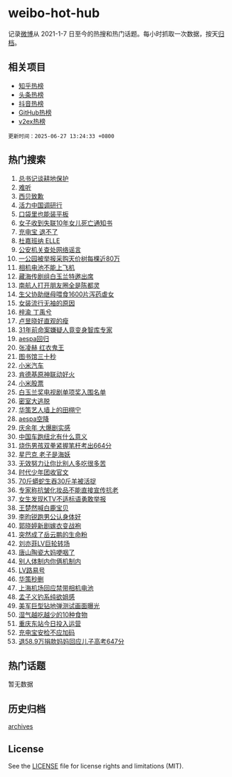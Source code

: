 # weibo-hot-hub

记录[微博](https://www.weibo.com)从 2021-1-7 日至今的热搜和热门话题。每小时抓取一次数据，按天[归档](archives)。

## 相关项目

- [知乎热榜](https://github.com/snaildev/zhihu-hot-hub)
- [头条热榜](https://github.com/snaildev/toutiao-hot-hub)
- [抖音热榜](https://github.com/snaildev/douyin-hot-hub)
- [GitHub热榜](https://github.com/snaildev/github-hot-hub)
- [v2ex热榜](https://github.com/snaildev/v2ex-hot-hub)


`更新时间：2025-06-27 13:24:33 +0800`

## 热门搜索

1. [总书记谈耕地保护](https://m.weibo.cn/search?containerid=100103type%3D1%26t%3D10%26q%3D%23%E6%80%BB%E4%B9%A6%E8%AE%B0%E8%B0%88%E8%80%95%E5%9C%B0%E4%BF%9D%E6%8A%A4%23&stream_entry_id=51&isnewpage=1&extparam=seat%3D1%26q%3D%2523%25E6%2580%25BB%25E4%25B9%25A6%25E8%25AE%25B0%25E8%25B0%2588%25E8%2580%2595%25E5%259C%25B0%25E4%25BF%259D%25E6%258A%25A4%2523%26filter_type%3Drealtimehot%26stream_entry_id%3D51%26c_type%3D51%26dgr%3D0%26pos%3D0%26cate%3D10103%26display_time%3D1751001872%26pre_seqid%3D175100187260901619609102)
1. [难听](https://m.weibo.cn/search?containerid=100103type%3D1%26t%3D10%26q%3D%E9%9A%BE%E5%90%AC&stream_entry_id=31&isnewpage=1&extparam=seat%3D1%26q%3D%25E9%259A%25BE%25E5%2590%25AC%26filter_type%3Drealtimehot%26c_type%3D31%26cate%3D5001%26flag%3D1%26realpos%3D1%26stream_entry_id%3D31%26lcate%3D5001%26pos%3D0%26band_rank%3D1%26dgr%3D0%26display_time%3D1751001872%26pre_seqid%3D175100187260901619609102)
1. [西贝致歉](https://m.weibo.cn/search?containerid=100103type%3D1%26t%3D10%26q%3D%23%E8%A5%BF%E8%B4%9D%E8%87%B4%E6%AD%89%23&stream_entry_id=31&isnewpage=1&extparam=seat%3D1%26q%3D%2523%25E8%25A5%25BF%25E8%25B4%259D%25E8%2587%25B4%25E6%25AD%2589%2523%26filter_type%3Drealtimehot%26c_type%3D31%26cate%3D5001%26flag%3D2%26realpos%3D2%26stream_entry_id%3D31%26lcate%3D5001%26pos%3D1%26band_rank%3D2%26dgr%3D0%26display_time%3D1751001872%26pre_seqid%3D175100187260901619609102)
1. [活力中国调研行](https://m.weibo.cn/search?containerid=100103type%3D1%26t%3D10%26q%3D%23%E6%B4%BB%E5%8A%9B%E4%B8%AD%E5%9B%BD%E8%B0%83%E7%A0%94%E8%A1%8C%23&stream_entry_id=31&isnewpage=1&extparam=seat%3D1%26q%3D%2523%25E6%25B4%25BB%25E5%258A%259B%25E4%25B8%25AD%25E5%259B%25BD%25E8%25B0%2583%25E7%25A0%2594%25E8%25A1%258C%2523%26filter_type%3Drealtimehot%26c_type%3D31%26cate%3D5001%26flag%3D0%26realpos%3D3%26stream_entry_id%3D31%26lcate%3D5001%26pos%3D2%26band_rank%3D3%26dgr%3D0%26display_time%3D1751001872%26pre_seqid%3D175100187260901619609102)
1. [口袋里也能装平板](https://m.weibo.cn/search?containerid=100103type%3D1%26t%3D10%26q%3D%23%E5%8F%A3%E8%A2%8B%E9%87%8C%E4%B9%9F%E8%83%BD%E8%A3%85%E5%B9%B3%E6%9D%BF%23&stream_entry_id=31&isnewpage=1&extparam=seat%3D1%26q%3D%2523%25E5%258F%25A3%25E8%25A2%258B%25E9%2587%258C%25E4%25B9%259F%25E8%2583%25BD%25E8%25A3%2585%25E5%25B9%25B3%25E6%259D%25BF%2523%26filter_type%3Drealtimehot%26c_type%3D31%26cate%3D5001%26is_ad_pos%3D1%26adid%3D292026%26pos%3D3%26stream_entry_id%3D31%26lcate%3D5001%26dgr%3D0%26band_rank%3D4%26topic_ad%3D1%26display_time%3D1751001872%26pre_seqid%3D175100187260901619609102)
1. [女子收到失联10年女儿死亡通知书](https://m.weibo.cn/search?containerid=100103type%3D1%26t%3D10%26q%3D%23%E5%A5%B3%E5%AD%90%E6%94%B6%E5%88%B0%E5%A4%B1%E8%81%9410%E5%B9%B4%E5%A5%B3%E5%84%BF%E6%AD%BB%E4%BA%A1%E9%80%9A%E7%9F%A5%E4%B9%A6%23&stream_entry_id=31&isnewpage=1&extparam=seat%3D1%26q%3D%2523%25E5%25A5%25B3%25E5%25AD%2590%25E6%2594%25B6%25E5%2588%25B0%25E5%25A4%25B1%25E8%2581%259410%25E5%25B9%25B4%25E5%25A5%25B3%25E5%2584%25BF%25E6%25AD%25BB%25E4%25BA%25A1%25E9%2580%259A%25E7%259F%25A5%25E4%25B9%25A6%2523%26filter_type%3Drealtimehot%26c_type%3D31%26cate%3D5001%26flag%3D1%26realpos%3D4%26stream_entry_id%3D31%26lcate%3D5001%26pos%3D4%26band_rank%3D4%26dgr%3D0%26display_time%3D1751001872%26pre_seqid%3D175100187260901619609102)
1. [充电宝 退不了](https://m.weibo.cn/search?containerid=100103type%3D1%26t%3D10%26q%3D%E5%85%85%E7%94%B5%E5%AE%9D+%E9%80%80%E4%B8%8D%E4%BA%86&stream_entry_id=31&isnewpage=1&extparam=seat%3D1%26q%3D%25E5%2585%2585%25E7%2594%25B5%25E5%25AE%259D%2520%25E9%2580%2580%25E4%25B8%258D%25E4%25BA%2586%26filter_type%3Drealtimehot%26c_type%3D31%26cate%3D5001%26flag%3D2%26realpos%3D5%26stream_entry_id%3D31%26lcate%3D5001%26pos%3D5%26band_rank%3D5%26dgr%3D0%26display_time%3D1751001872%26pre_seqid%3D175100187260901619609102)
1. [杜嘉班纳 ELLE](https://m.weibo.cn/search?containerid=100103type%3D1%26t%3D10%26q%3D%E6%9D%9C%E5%98%89%E7%8F%AD%E7%BA%B3+ELLE&stream_entry_id=31&isnewpage=1&extparam=seat%3D1%26q%3D%25E6%259D%259C%25E5%2598%2589%25E7%258F%25AD%25E7%25BA%25B3%2520ELLE%26filter_type%3Drealtimehot%26c_type%3D31%26cate%3D5001%26flag%3D2%26realpos%3D6%26stream_entry_id%3D31%26lcate%3D5001%26pos%3D6%26band_rank%3D6%26dgr%3D0%26display_time%3D1751001872%26pre_seqid%3D175100187260901619609102)
1. [公安机关查处网络谣言](https://m.weibo.cn/search?containerid=100103type%3D1%26t%3D10%26q%3D%23%E5%85%AC%E5%AE%89%E6%9C%BA%E5%85%B3%E6%9F%A5%E5%A4%84%E7%BD%91%E7%BB%9C%E8%B0%A3%E8%A8%80%23&stream_entry_id=31&isnewpage=1&extparam=seat%3D1%26q%3D%2523%25E5%2585%25AC%25E5%25AE%2589%25E6%259C%25BA%25E5%2585%25B3%25E6%259F%25A5%25E5%25A4%2584%25E7%25BD%2591%25E7%25BB%259C%25E8%25B0%25A3%25E8%25A8%2580%2523%26filter_type%3Drealtimehot%26c_type%3D31%26cate%3D5001%26is_ad_pos%3D1%26dgr%3D0%26stream_entry_id%3D31%26lcate%3D5001%26pos%3D7%26band_rank%3D7%26adid%3D292085%26display_time%3D1751001872%26pre_seqid%3D175100187260901619609102)
1. [一公园被举报采购天价树每棵近80万](https://m.weibo.cn/search?containerid=100103type%3D1%26t%3D10%26q%3D%23%E4%B8%80%E5%85%AC%E5%9B%AD%E8%A2%AB%E4%B8%BE%E6%8A%A5%E9%87%87%E8%B4%AD%E5%A4%A9%E4%BB%B7%E6%A0%91%E6%AF%8F%E6%A3%B5%E8%BF%9180%E4%B8%87%23&stream_entry_id=31&isnewpage=1&extparam=seat%3D1%26q%3D%2523%25E4%25B8%2580%25E5%2585%25AC%25E5%259B%25AD%25E8%25A2%25AB%25E4%25B8%25BE%25E6%258A%25A5%25E9%2587%2587%25E8%25B4%25AD%25E5%25A4%25A9%25E4%25BB%25B7%25E6%25A0%2591%25E6%25AF%258F%25E6%25A3%25B5%25E8%25BF%259180%25E4%25B8%2587%2523%26filter_type%3Drealtimehot%26c_type%3D31%26cate%3D5001%26flag%3D1%26realpos%3D7%26stream_entry_id%3D31%26lcate%3D5001%26pos%3D8%26band_rank%3D7%26dgr%3D0%26display_time%3D1751001872%26pre_seqid%3D175100187260901619609102)
1. [相机电池不能上飞机](https://m.weibo.cn/search?containerid=100103type%3D1%26t%3D10%26q%3D%E7%9B%B8%E6%9C%BA%E7%94%B5%E6%B1%A0%E4%B8%8D%E8%83%BD%E4%B8%8A%E9%A3%9E%E6%9C%BA&stream_entry_id=31&isnewpage=1&extparam=seat%3D1%26q%3D%25E7%259B%25B8%25E6%259C%25BA%25E7%2594%25B5%25E6%25B1%25A0%25E4%25B8%258D%25E8%2583%25BD%25E4%25B8%258A%25E9%25A3%259E%25E6%259C%25BA%26filter_type%3Drealtimehot%26c_type%3D31%26cate%3D5001%26flag%3D0%26realpos%3D8%26stream_entry_id%3D31%26lcate%3D5001%26pos%3D9%26band_rank%3D8%26dgr%3D0%26display_time%3D1751001872%26pre_seqid%3D175100187260901619609102)
1. [藏海传剧组白玉兰特邀出席](https://m.weibo.cn/search?containerid=100103type%3D1%26t%3D10%26q%3D%23%E8%97%8F%E6%B5%B7%E4%BC%A0%E5%89%A7%E7%BB%84%E7%99%BD%E7%8E%89%E5%85%B0%E7%89%B9%E9%82%80%E5%87%BA%E5%B8%AD%23&stream_entry_id=31&isnewpage=1&extparam=seat%3D1%26q%3D%2523%25E8%2597%258F%25E6%25B5%25B7%25E4%25BC%25A0%25E5%2589%25A7%25E7%25BB%2584%25E7%2599%25BD%25E7%258E%2589%25E5%2585%25B0%25E7%2589%25B9%25E9%2582%2580%25E5%2587%25BA%25E5%25B8%25AD%2523%26filter_type%3Drealtimehot%26c_type%3D31%26cate%3D5001%26flag%3D1%26realpos%3D9%26stream_entry_id%3D31%26lcate%3D5001%26pos%3D10%26band_rank%3D9%26dgr%3D0%26display_time%3D1751001872%26pre_seqid%3D175100187260901619609102)
1. [南航人打开朋友圈全是陈都灵](https://m.weibo.cn/search?containerid=100103type%3D1%26t%3D10%26q%3D%E5%8D%97%E8%88%AA%E4%BA%BA%E6%89%93%E5%BC%80%E6%9C%8B%E5%8F%8B%E5%9C%88%E5%85%A8%E6%98%AF%E9%99%88%E9%83%BD%E7%81%B5&stream_entry_id=31&isnewpage=1&extparam=seat%3D1%26q%3D%25E5%258D%2597%25E8%2588%25AA%25E4%25BA%25BA%25E6%2589%2593%25E5%25BC%2580%25E6%259C%258B%25E5%258F%258B%25E5%259C%2588%25E5%2585%25A8%25E6%2598%25AF%25E9%2599%2588%25E9%2583%25BD%25E7%2581%25B5%26filter_type%3Drealtimehot%26c_type%3D31%26cate%3D5001%26flag%3D0%26realpos%3D10%26stream_entry_id%3D31%26lcate%3D5001%26pos%3D11%26band_rank%3D10%26dgr%3D0%26display_time%3D1751001872%26pre_seqid%3D175100187260901619609102)
1. [生父协助继母喂食1600片泻药虐女](https://m.weibo.cn/search?containerid=100103type%3D1%26t%3D10%26q%3D%23%E7%94%9F%E7%88%B6%E5%8D%8F%E5%8A%A9%E7%BB%A7%E6%AF%8D%E5%96%82%E9%A3%9F1600%E7%89%87%E6%B3%BB%E8%8D%AF%E8%99%90%E5%A5%B3%23&stream_entry_id=31&isnewpage=1&extparam=seat%3D1%26q%3D%2523%25E7%2594%259F%25E7%2588%25B6%25E5%258D%258F%25E5%258A%25A9%25E7%25BB%25A7%25E6%25AF%258D%25E5%2596%2582%25E9%25A3%259F1600%25E7%2589%2587%25E6%25B3%25BB%25E8%258D%25AF%25E8%2599%2590%25E5%25A5%25B3%2523%26filter_type%3Drealtimehot%26c_type%3D31%26cate%3D5001%26flag%3D2%26realpos%3D11%26stream_entry_id%3D31%26lcate%3D5001%26pos%3D12%26band_rank%3D11%26dgr%3D0%26display_time%3D1751001872%26pre_seqid%3D175100187260901619609102)
1. [女装流行无袖的原因](https://m.weibo.cn/search?containerid=100103type%3D1%26t%3D10%26q%3D%E5%A5%B3%E8%A3%85%E6%B5%81%E8%A1%8C%E6%97%A0%E8%A2%96%E7%9A%84%E5%8E%9F%E5%9B%A0&stream_entry_id=31&isnewpage=1&extparam=seat%3D1%26q%3D%25E5%25A5%25B3%25E8%25A3%2585%25E6%25B5%2581%25E8%25A1%258C%25E6%2597%25A0%25E8%25A2%2596%25E7%259A%2584%25E5%258E%259F%25E5%259B%25A0%26filter_type%3Drealtimehot%26c_type%3D31%26cate%3D5001%26flag%3D2%26realpos%3D12%26stream_entry_id%3D31%26lcate%3D5001%26pos%3D13%26band_rank%3D12%26dgr%3D0%26display_time%3D1751001872%26pre_seqid%3D175100187260901619609102)
1. [梓渝 丁禹兮](https://m.weibo.cn/search?containerid=100103type%3D1%26t%3D10%26q%3D%E6%A2%93%E6%B8%9D+%E4%B8%81%E7%A6%B9%E5%85%AE&stream_entry_id=31&isnewpage=1&extparam=seat%3D1%26q%3D%25E6%25A2%2593%25E6%25B8%259D%2520%25E4%25B8%2581%25E7%25A6%25B9%25E5%2585%25AE%26filter_type%3Drealtimehot%26c_type%3D31%26cate%3D5001%26flag%3D2%26realpos%3D13%26stream_entry_id%3D31%26lcate%3D5001%26pos%3D14%26band_rank%3D13%26dgr%3D0%26display_time%3D1751001872%26pre_seqid%3D175100187260901619609102)
1. [卢昱晓好直观的瘦](https://m.weibo.cn/search?containerid=100103type%3D1%26t%3D10%26q%3D%E5%8D%A2%E6%98%B1%E6%99%93%E5%A5%BD%E7%9B%B4%E8%A7%82%E7%9A%84%E7%98%A6&stream_entry_id=31&isnewpage=1&extparam=seat%3D1%26q%3D%25E5%258D%25A2%25E6%2598%25B1%25E6%2599%2593%25E5%25A5%25BD%25E7%259B%25B4%25E8%25A7%2582%25E7%259A%2584%25E7%2598%25A6%26filter_type%3Drealtimehot%26c_type%3D31%26cate%3D5001%26flag%3D2%26realpos%3D14%26stream_entry_id%3D31%26lcate%3D5001%26pos%3D15%26band_rank%3D14%26dgr%3D0%26display_time%3D1751001872%26pre_seqid%3D175100187260901619609102)
1. [31年前命案嫌疑人竟变身智库专家](https://m.weibo.cn/search?containerid=100103type%3D1%26t%3D10%26q%3D%2331%E5%B9%B4%E5%89%8D%E5%91%BD%E6%A1%88%E5%AB%8C%E7%96%91%E4%BA%BA%E7%AB%9F%E5%8F%98%E8%BA%AB%E6%99%BA%E5%BA%93%E4%B8%93%E5%AE%B6%23&stream_entry_id=31&isnewpage=1&extparam=seat%3D1%26q%3D%252331%25E5%25B9%25B4%25E5%2589%258D%25E5%2591%25BD%25E6%25A1%2588%25E5%25AB%258C%25E7%2596%2591%25E4%25BA%25BA%25E7%25AB%259F%25E5%258F%2598%25E8%25BA%25AB%25E6%2599%25BA%25E5%25BA%2593%25E4%25B8%2593%25E5%25AE%25B6%2523%26filter_type%3Drealtimehot%26c_type%3D31%26cate%3D5001%26flag%3D1%26realpos%3D15%26stream_entry_id%3D31%26lcate%3D5001%26pos%3D16%26band_rank%3D15%26dgr%3D0%26display_time%3D1751001872%26pre_seqid%3D175100187260901619609102)
1. [aespa回归](https://m.weibo.cn/search?containerid=100103type%3D1%26t%3D10%26q%3Daespa%E5%9B%9E%E5%BD%92&stream_entry_id=31&isnewpage=1&extparam=seat%3D1%26q%3Daespa%25E5%259B%259E%25E5%25BD%2592%26filter_type%3Drealtimehot%26c_type%3D31%26cate%3D5001%26flag%3D1%26realpos%3D16%26stream_entry_id%3D31%26lcate%3D5001%26pos%3D17%26band_rank%3D16%26dgr%3D0%26display_time%3D1751001872%26pre_seqid%3D175100187260901619609102)
1. [张凌赫 红衣鬼王](https://m.weibo.cn/search?containerid=100103type%3D1%26t%3D10%26q%3D%E5%BC%A0%E5%87%8C%E8%B5%AB+%E7%BA%A2%E8%A1%A3%E9%AC%BC%E7%8E%8B&stream_entry_id=31&isnewpage=1&extparam=seat%3D1%26q%3D%25E5%25BC%25A0%25E5%2587%258C%25E8%25B5%25AB%2520%25E7%25BA%25A2%25E8%25A1%25A3%25E9%25AC%25BC%25E7%258E%258B%26filter_type%3Drealtimehot%26c_type%3D31%26cate%3D5001%26flag%3D1%26realpos%3D17%26stream_entry_id%3D31%26lcate%3D5001%26pos%3D18%26band_rank%3D17%26dgr%3D0%26display_time%3D1751001872%26pre_seqid%3D175100187260901619609102)
1. [图书馆三十秒](https://m.weibo.cn/search?containerid=100103type%3D1%26t%3D10%26q%3D%E5%9B%BE%E4%B9%A6%E9%A6%86%E4%B8%89%E5%8D%81%E7%A7%92&stream_entry_id=31&isnewpage=1&extparam=seat%3D1%26q%3D%25E5%259B%25BE%25E4%25B9%25A6%25E9%25A6%2586%25E4%25B8%2589%25E5%258D%2581%25E7%25A7%2592%26filter_type%3Drealtimehot%26c_type%3D31%26cate%3D5001%26flag%3D2%26realpos%3D18%26stream_entry_id%3D31%26lcate%3D5001%26pos%3D19%26band_rank%3D18%26dgr%3D0%26display_time%3D1751001872%26pre_seqid%3D175100187260901619609102)
1. [小米汽车](https://m.weibo.cn/search?containerid=100103type%3D1%26t%3D10%26q%3D%E5%B0%8F%E7%B1%B3%E6%B1%BD%E8%BD%A6&stream_entry_id=31&isnewpage=1&extparam=seat%3D1%26q%3D%25E5%25B0%258F%25E7%25B1%25B3%25E6%25B1%25BD%25E8%25BD%25A6%26filter_type%3Drealtimehot%26c_type%3D31%26cate%3D5001%26flag%3D0%26realpos%3D19%26stream_entry_id%3D31%26lcate%3D5001%26pos%3D20%26band_rank%3D19%26dgr%3D0%26display_time%3D1751001872%26pre_seqid%3D175100187260901619609102)
1. [肯德基原神联动好火](https://m.weibo.cn/search?containerid=100103type%3D1%26t%3D10%26q%3D%23%E8%82%AF%E5%BE%B7%E5%9F%BA%E5%8E%9F%E7%A5%9E%E8%81%94%E5%8A%A8%E5%A5%BD%E7%81%AB%23&stream_entry_id=31&isnewpage=1&extparam=seat%3D1%26q%3D%2523%25E8%2582%25AF%25E5%25BE%25B7%25E5%259F%25BA%25E5%258E%259F%25E7%25A5%259E%25E8%2581%2594%25E5%258A%25A8%25E5%25A5%25BD%25E7%2581%25AB%2523%26filter_type%3Drealtimehot%26c_type%3D31%26cate%3D5001%26flag%3D1%26realpos%3D20%26stream_entry_id%3D31%26lcate%3D5001%26pos%3D21%26band_rank%3D20%26dgr%3D0%26display_time%3D1751001872%26pre_seqid%3D175100187260901619609102)
1. [小米股票](https://m.weibo.cn/search?containerid=100103type%3D1%26t%3D10%26q%3D%E5%B0%8F%E7%B1%B3%E8%82%A1%E7%A5%A8&stream_entry_id=31&isnewpage=1&extparam=seat%3D1%26q%3D%25E5%25B0%258F%25E7%25B1%25B3%25E8%2582%25A1%25E7%25A5%25A8%26filter_type%3Drealtimehot%26c_type%3D31%26cate%3D5001%26flag%3D0%26realpos%3D21%26stream_entry_id%3D31%26lcate%3D5001%26pos%3D22%26band_rank%3D21%26dgr%3D0%26display_time%3D1751001872%26pre_seqid%3D175100187260901619609102)
1. [白玉兰奖电视剧单项奖入围名单](https://m.weibo.cn/search?containerid=100103type%3D1%26t%3D10%26q%3D%23%E7%99%BD%E7%8E%89%E5%85%B0%E5%A5%96%E7%94%B5%E8%A7%86%E5%89%A7%E5%8D%95%E9%A1%B9%E5%A5%96%E5%85%A5%E5%9B%B4%E5%90%8D%E5%8D%95%23&stream_entry_id=31&isnewpage=1&extparam=seat%3D1%26q%3D%2523%25E7%2599%25BD%25E7%258E%2589%25E5%2585%25B0%25E5%25A5%2596%25E7%2594%25B5%25E8%25A7%2586%25E5%2589%25A7%25E5%258D%2595%25E9%25A1%25B9%25E5%25A5%2596%25E5%2585%25A5%25E5%259B%25B4%25E5%2590%258D%25E5%258D%2595%2523%26filter_type%3Drealtimehot%26c_type%3D31%26cate%3D5001%26flag%3D0%26realpos%3D22%26stream_entry_id%3D31%26lcate%3D5001%26pos%3D23%26band_rank%3D22%26dgr%3D0%26display_time%3D1751001872%26pre_seqid%3D175100187260901619609102)
1. [密室大逃脱](https://m.weibo.cn/search?containerid=100103type%3D1%26t%3D10%26q%3D%E5%AF%86%E5%AE%A4%E5%A4%A7%E9%80%83%E8%84%B1&stream_entry_id=31&isnewpage=1&extparam=seat%3D1%26q%3D%25E5%25AF%2586%25E5%25AE%25A4%25E5%25A4%25A7%25E9%2580%2583%25E8%2584%25B1%26filter_type%3Drealtimehot%26c_type%3D31%26cate%3D5001%26flag%3D0%26realpos%3D23%26stream_entry_id%3D31%26lcate%3D5001%26pos%3D24%26band_rank%3D23%26dgr%3D0%26display_time%3D1751001872%26pre_seqid%3D175100187260901619609102)
1. [华策艺人墙上的田栩宁](https://m.weibo.cn/search?containerid=100103type%3D1%26t%3D10%26q%3D%23%E5%8D%8E%E7%AD%96%E8%89%BA%E4%BA%BA%E5%A2%99%E4%B8%8A%E7%9A%84%E7%94%B0%E6%A0%A9%E5%AE%81%23&stream_entry_id=31&isnewpage=1&extparam=seat%3D1%26q%3D%2523%25E5%258D%258E%25E7%25AD%2596%25E8%2589%25BA%25E4%25BA%25BA%25E5%25A2%2599%25E4%25B8%258A%25E7%259A%2584%25E7%2594%25B0%25E6%25A0%25A9%25E5%25AE%2581%2523%26filter_type%3Drealtimehot%26c_type%3D31%26cate%3D5001%26flag%3D1%26realpos%3D24%26stream_entry_id%3D31%26lcate%3D5001%26pos%3D25%26band_rank%3D24%26dgr%3D0%26display_time%3D1751001872%26pre_seqid%3D175100187260901619609102)
1. [aespa空降](https://m.weibo.cn/search?containerid=100103type%3D1%26t%3D10%26q%3Daespa%E7%A9%BA%E9%99%8D&stream_entry_id=31&isnewpage=1&extparam=seat%3D1%26q%3Daespa%25E7%25A9%25BA%25E9%2599%258D%26filter_type%3Drealtimehot%26c_type%3D31%26cate%3D5001%26flag%3D1%26realpos%3D25%26stream_entry_id%3D31%26lcate%3D5001%26pos%3D26%26band_rank%3D25%26dgr%3D0%26display_time%3D1751001872%26pre_seqid%3D175100187260901619609102)
1. [庆余年 大爆剧实感](https://m.weibo.cn/search?containerid=100103type%3D1%26t%3D10%26q%3D%E5%BA%86%E4%BD%99%E5%B9%B4+%E5%A4%A7%E7%88%86%E5%89%A7%E5%AE%9E%E6%84%9F&stream_entry_id=31&isnewpage=1&extparam=seat%3D1%26q%3D%25E5%25BA%2586%25E4%25BD%2599%25E5%25B9%25B4%2520%25E5%25A4%25A7%25E7%2588%2586%25E5%2589%25A7%25E5%25AE%259E%25E6%2584%259F%26filter_type%3Drealtimehot%26c_type%3D31%26cate%3D5001%26flag%3D1%26realpos%3D26%26stream_entry_id%3D31%26lcate%3D5001%26pos%3D27%26band_rank%3D26%26dgr%3D0%26display_time%3D1751001872%26pre_seqid%3D175100187260901619609102)
1. [中国车跑纽北有什么意义](https://m.weibo.cn/search?containerid=100103type%3D1%26t%3D10%26q%3D%23%E4%B8%AD%E5%9B%BD%E8%BD%A6%E8%B7%91%E7%BA%BD%E5%8C%97%E6%9C%89%E4%BB%80%E4%B9%88%E6%84%8F%E4%B9%89%23&stream_entry_id=31&isnewpage=1&extparam=seat%3D1%26q%3D%2523%25E4%25B8%25AD%25E5%259B%25BD%25E8%25BD%25A6%25E8%25B7%2591%25E7%25BA%25BD%25E5%258C%2597%25E6%259C%2589%25E4%25BB%2580%25E4%25B9%2588%25E6%2584%258F%25E4%25B9%2589%2523%26filter_type%3Drealtimehot%26c_type%3D31%26cate%3D5001%26flag%3D1%26realpos%3D27%26stream_entry_id%3D31%26lcate%3D5001%26pos%3D28%26band_rank%3D27%26dgr%3D0%26display_time%3D1751001872%26pre_seqid%3D175100187260901619609102)
1. [烧伤男孩双拳紧握笔杆考出664分](https://m.weibo.cn/search?containerid=100103type%3D1%26t%3D10%26q%3D%23%E7%83%A7%E4%BC%A4%E7%94%B7%E5%AD%A9%E5%8F%8C%E6%8B%B3%E7%B4%A7%E6%8F%A1%E7%AC%94%E6%9D%86%E8%80%83%E5%87%BA664%E5%88%86%23&stream_entry_id=31&isnewpage=1&extparam=seat%3D1%26q%3D%2523%25E7%2583%25A7%25E4%25BC%25A4%25E7%2594%25B7%25E5%25AD%25A9%25E5%258F%258C%25E6%258B%25B3%25E7%25B4%25A7%25E6%258F%25A1%25E7%25AC%2594%25E6%259D%2586%25E8%2580%2583%25E5%2587%25BA664%25E5%2588%2586%2523%26filter_type%3Drealtimehot%26c_type%3D31%26cate%3D5001%26flag%3D1%26realpos%3D28%26stream_entry_id%3D31%26lcate%3D5001%26pos%3D29%26band_rank%3D28%26dgr%3D0%26display_time%3D1751001872%26pre_seqid%3D175100187260901619609102)
1. [星巴克 老子是海妖](https://m.weibo.cn/search?containerid=100103type%3D1%26t%3D10%26q%3D%E6%98%9F%E5%B7%B4%E5%85%8B+%E8%80%81%E5%AD%90%E6%98%AF%E6%B5%B7%E5%A6%96&stream_entry_id=31&isnewpage=1&extparam=seat%3D1%26q%3D%25E6%2598%259F%25E5%25B7%25B4%25E5%2585%258B%2520%25E8%2580%2581%25E5%25AD%2590%25E6%2598%25AF%25E6%25B5%25B7%25E5%25A6%2596%26filter_type%3Drealtimehot%26c_type%3D31%26cate%3D5001%26flag%3D1%26realpos%3D29%26stream_entry_id%3D31%26lcate%3D5001%26pos%3D30%26band_rank%3D29%26dgr%3D0%26display_time%3D1751001872%26pre_seqid%3D175100187260901619609102)
1. [无效努力让你比别人多吃很多苦](https://m.weibo.cn/search?containerid=100103type%3D1%26t%3D10%26q%3D%23%E6%97%A0%E6%95%88%E5%8A%AA%E5%8A%9B%E8%AE%A9%E4%BD%A0%E6%AF%94%E5%88%AB%E4%BA%BA%E5%A4%9A%E5%90%83%E5%BE%88%E5%A4%9A%E8%8B%A6%23&stream_entry_id=31&isnewpage=1&extparam=seat%3D1%26q%3D%2523%25E6%2597%25A0%25E6%2595%2588%25E5%258A%25AA%25E5%258A%259B%25E8%25AE%25A9%25E4%25BD%25A0%25E6%25AF%2594%25E5%2588%25AB%25E4%25BA%25BA%25E5%25A4%259A%25E5%2590%2583%25E5%25BE%2588%25E5%25A4%259A%25E8%258B%25A6%2523%26filter_type%3Drealtimehot%26c_type%3D31%26cate%3D5001%26flag%3D1%26realpos%3D30%26stream_entry_id%3D31%26lcate%3D5001%26pos%3D31%26band_rank%3D30%26dgr%3D0%26display_time%3D1751001872%26pre_seqid%3D175100187260901619609102)
1. [时代少年团收官文](https://m.weibo.cn/search?containerid=100103type%3D1%26t%3D10%26q%3D%23%E6%97%B6%E4%BB%A3%E5%B0%91%E5%B9%B4%E5%9B%A2%E6%94%B6%E5%AE%98%E6%96%87%23&stream_entry_id=31&isnewpage=1&extparam=seat%3D1%26q%3D%2523%25E6%2597%25B6%25E4%25BB%25A3%25E5%25B0%2591%25E5%25B9%25B4%25E5%259B%25A2%25E6%2594%25B6%25E5%25AE%2598%25E6%2596%2587%2523%26filter_type%3Drealtimehot%26c_type%3D31%26cate%3D5001%26flag%3D1%26realpos%3D31%26stream_entry_id%3D31%26lcate%3D5001%26pos%3D32%26band_rank%3D31%26dgr%3D0%26display_time%3D1751001872%26pre_seqid%3D175100187260901619609102)
1. [70斤蟒蛇生吞30斤羊被活捉](https://m.weibo.cn/search?containerid=100103type%3D1%26t%3D10%26q%3D%2370%E6%96%A4%E8%9F%92%E8%9B%87%E7%94%9F%E5%90%9E30%E6%96%A4%E7%BE%8A%E8%A2%AB%E6%B4%BB%E6%8D%89%23&stream_entry_id=31&isnewpage=1&extparam=seat%3D1%26q%3D%252370%25E6%2596%25A4%25E8%259F%2592%25E8%259B%2587%25E7%2594%259F%25E5%2590%259E30%25E6%2596%25A4%25E7%25BE%258A%25E8%25A2%25AB%25E6%25B4%25BB%25E6%258D%2589%2523%26filter_type%3Drealtimehot%26c_type%3D31%26cate%3D5001%26flag%3D1%26realpos%3D32%26stream_entry_id%3D31%26lcate%3D5001%26pos%3D33%26band_rank%3D32%26dgr%3D0%26display_time%3D1751001872%26pre_seqid%3D175100187260901619609102)
1. [专家称抗皱化妆品不能直接宣传抗老](https://m.weibo.cn/search?containerid=100103type%3D1%26t%3D10%26q%3D%23%E4%B8%93%E5%AE%B6%E7%A7%B0%E6%8A%97%E7%9A%B1%E5%8C%96%E5%A6%86%E5%93%81%E4%B8%8D%E8%83%BD%E7%9B%B4%E6%8E%A5%E5%AE%A3%E4%BC%A0%E6%8A%97%E8%80%81%23&stream_entry_id=31&isnewpage=1&extparam=seat%3D1%26q%3D%2523%25E4%25B8%2593%25E5%25AE%25B6%25E7%25A7%25B0%25E6%258A%2597%25E7%259A%25B1%25E5%258C%2596%25E5%25A6%2586%25E5%2593%2581%25E4%25B8%258D%25E8%2583%25BD%25E7%259B%25B4%25E6%258E%25A5%25E5%25AE%25A3%25E4%25BC%25A0%25E6%258A%2597%25E8%2580%2581%2523%26filter_type%3Drealtimehot%26c_type%3D31%26cate%3D5001%26flag%3D1%26realpos%3D33%26stream_entry_id%3D31%26lcate%3D5001%26pos%3D34%26band_rank%3D33%26dgr%3D0%26display_time%3D1751001872%26pre_seqid%3D175100187260901619609102)
1. [女生发现KTV不适标语勇敢举报](https://m.weibo.cn/search?containerid=100103type%3D1%26t%3D10%26q%3D%23%E5%A5%B3%E7%94%9F%E5%8F%91%E7%8E%B0KTV%E4%B8%8D%E9%80%82%E6%A0%87%E8%AF%AD%E5%8B%87%E6%95%A2%E4%B8%BE%E6%8A%A5%23&stream_entry_id=31&isnewpage=1&extparam=seat%3D1%26q%3D%2523%25E5%25A5%25B3%25E7%2594%259F%25E5%258F%2591%25E7%258E%25B0KTV%25E4%25B8%258D%25E9%2580%2582%25E6%25A0%2587%25E8%25AF%25AD%25E5%258B%2587%25E6%2595%25A2%25E4%25B8%25BE%25E6%258A%25A5%2523%26filter_type%3Drealtimehot%26c_type%3D31%26cate%3D5001%26flag%3D0%26realpos%3D34%26stream_entry_id%3D31%26lcate%3D5001%26pos%3D35%26band_rank%3D34%26dgr%3D0%26display_time%3D1751001872%26pre_seqid%3D175100187260901619609102)
1. [王楚然喊白鹿宝贝](https://m.weibo.cn/search?containerid=100103type%3D1%26t%3D10%26q%3D%E7%8E%8B%E6%A5%9A%E7%84%B6%E5%96%8A%E7%99%BD%E9%B9%BF%E5%AE%9D%E8%B4%9D&stream_entry_id=31&isnewpage=1&extparam=seat%3D1%26q%3D%25E7%258E%258B%25E6%25A5%259A%25E7%2584%25B6%25E5%2596%258A%25E7%2599%25BD%25E9%25B9%25BF%25E5%25AE%259D%25E8%25B4%259D%26filter_type%3Drealtimehot%26c_type%3D31%26cate%3D5001%26flag%3D1%26realpos%3D35%26stream_entry_id%3D31%26lcate%3D5001%26pos%3D36%26band_rank%3D35%26dgr%3D0%26display_time%3D1751001872%26pre_seqid%3D175100187260901619609102)
1. [李昀锐跑男公认身体好](https://m.weibo.cn/search?containerid=100103type%3D1%26t%3D10%26q%3D%E6%9D%8E%E6%98%80%E9%94%90%E8%B7%91%E7%94%B7%E5%85%AC%E8%AE%A4%E8%BA%AB%E4%BD%93%E5%A5%BD&stream_entry_id=31&isnewpage=1&extparam=seat%3D1%26q%3D%25E6%259D%258E%25E6%2598%2580%25E9%2594%2590%25E8%25B7%2591%25E7%2594%25B7%25E5%2585%25AC%25E8%25AE%25A4%25E8%25BA%25AB%25E4%25BD%2593%25E5%25A5%25BD%26filter_type%3Drealtimehot%26c_type%3D31%26cate%3D5001%26flag%3D1%26realpos%3D36%26stream_entry_id%3D31%26lcate%3D5001%26pos%3D37%26band_rank%3D36%26dgr%3D0%26display_time%3D1751001872%26pre_seqid%3D175100187260901619609102)
1. [郭晓婷新剧嫁衣变战袍](https://m.weibo.cn/search?containerid=100103type%3D1%26t%3D10%26q%3D%E9%83%AD%E6%99%93%E5%A9%B7%E6%96%B0%E5%89%A7%E5%AB%81%E8%A1%A3%E5%8F%98%E6%88%98%E8%A2%8D&stream_entry_id=31&isnewpage=1&extparam=seat%3D1%26q%3D%25E9%2583%25AD%25E6%2599%2593%25E5%25A9%25B7%25E6%2596%25B0%25E5%2589%25A7%25E5%25AB%2581%25E8%25A1%25A3%25E5%258F%2598%25E6%2588%2598%25E8%25A2%258D%26filter_type%3Drealtimehot%26c_type%3D31%26cate%3D5001%26flag%3D1%26realpos%3D37%26stream_entry_id%3D31%26lcate%3D5001%26pos%3D38%26band_rank%3D37%26dgr%3D0%26display_time%3D1751001872%26pre_seqid%3D175100187260901619609102)
1. [突然成了岳云鹏的生命粉](https://m.weibo.cn/search?containerid=100103type%3D1%26t%3D10%26q%3D%23%E7%AA%81%E7%84%B6%E6%88%90%E4%BA%86%E5%B2%B3%E4%BA%91%E9%B9%8F%E7%9A%84%E7%94%9F%E5%91%BD%E7%B2%89%23&stream_entry_id=31&isnewpage=1&extparam=seat%3D1%26q%3D%2523%25E7%25AA%2581%25E7%2584%25B6%25E6%2588%2590%25E4%25BA%2586%25E5%25B2%25B3%25E4%25BA%2591%25E9%25B9%258F%25E7%259A%2584%25E7%2594%259F%25E5%2591%25BD%25E7%25B2%2589%2523%26filter_type%3Drealtimehot%26c_type%3D31%26cate%3D5001%26flag%3D1%26realpos%3D38%26stream_entry_id%3D31%26lcate%3D5001%26pos%3D39%26band_rank%3D38%26dgr%3D0%26display_time%3D1751001872%26pre_seqid%3D175100187260901619609102)
1. [刘亦菲LV巨轮转场](https://m.weibo.cn/search?containerid=100103type%3D1%26t%3D10%26q%3D%E5%88%98%E4%BA%A6%E8%8F%B2LV%E5%B7%A8%E8%BD%AE%E8%BD%AC%E5%9C%BA&stream_entry_id=31&isnewpage=1&extparam=seat%3D1%26q%3D%25E5%2588%2598%25E4%25BA%25A6%25E8%258F%25B2LV%25E5%25B7%25A8%25E8%25BD%25AE%25E8%25BD%25AC%25E5%259C%25BA%26filter_type%3Drealtimehot%26c_type%3D31%26cate%3D5001%26flag%3D1%26realpos%3D39%26stream_entry_id%3D31%26lcate%3D5001%26pos%3D40%26band_rank%3D39%26dgr%3D0%26display_time%3D1751001872%26pre_seqid%3D175100187260901619609102)
1. [唐山陶瓷大妈哽咽了](https://m.weibo.cn/search?containerid=100103type%3D1%26t%3D10%26q%3D%23%E5%94%90%E5%B1%B1%E9%99%B6%E7%93%B7%E5%A4%A7%E5%A6%88%E5%93%BD%E5%92%BD%E4%BA%86%23&stream_entry_id=31&isnewpage=1&extparam=seat%3D1%26q%3D%2523%25E5%2594%2590%25E5%25B1%25B1%25E9%2599%25B6%25E7%2593%25B7%25E5%25A4%25A7%25E5%25A6%2588%25E5%2593%25BD%25E5%2592%25BD%25E4%25BA%2586%2523%26filter_type%3Drealtimehot%26adid%3D292121%26cate%3D5001%26realpos%3D40%26flag%3D1%26dgr%3D0%26stream_entry_id%3D31%26lcate%3D5001%26pos%3D41%26band_rank%3D40%26c_type%3D31%26display_time%3D1751001872%26pre_seqid%3D175100187260901619609102)
1. [别人体制内你俩机制内](https://m.weibo.cn/search?containerid=100103type%3D1%26t%3D10%26q%3D%E5%88%AB%E4%BA%BA%E4%BD%93%E5%88%B6%E5%86%85%E4%BD%A0%E4%BF%A9%E6%9C%BA%E5%88%B6%E5%86%85&stream_entry_id=31&isnewpage=1&extparam=seat%3D1%26q%3D%25E5%2588%25AB%25E4%25BA%25BA%25E4%25BD%2593%25E5%2588%25B6%25E5%2586%2585%25E4%25BD%25A0%25E4%25BF%25A9%25E6%259C%25BA%25E5%2588%25B6%25E5%2586%2585%26filter_type%3Drealtimehot%26c_type%3D31%26cate%3D5001%26flag%3D1%26realpos%3D41%26stream_entry_id%3D31%26lcate%3D5001%26pos%3D42%26band_rank%3D41%26dgr%3D0%26display_time%3D1751001872%26pre_seqid%3D175100187260901619609102)
1. [LV路易号](https://m.weibo.cn/search?containerid=100103type%3D1%26t%3D10%26q%3D%23LV%E8%B7%AF%E6%98%93%E5%8F%B7%23&stream_entry_id=31&isnewpage=1&extparam=seat%3D1%26q%3D%2523LV%25E8%25B7%25AF%25E6%2598%2593%25E5%258F%25B7%2523%26filter_type%3Drealtimehot%26c_type%3D31%26cate%3D5001%26flag%3D1%26realpos%3D42%26stream_entry_id%3D31%26lcate%3D5001%26pos%3D43%26band_rank%3D42%26dgr%3D0%26display_time%3D1751001872%26pre_seqid%3D175100187260901619609102)
1. [华策秒删](https://m.weibo.cn/search?containerid=100103type%3D1%26t%3D10%26q%3D%23%E5%8D%8E%E7%AD%96%E7%A7%92%E5%88%A0%23&stream_entry_id=31&isnewpage=1&extparam=seat%3D1%26q%3D%2523%25E5%258D%258E%25E7%25AD%2596%25E7%25A7%2592%25E5%2588%25A0%2523%26filter_type%3Drealtimehot%26c_type%3D31%26cate%3D5001%26flag%3D1%26realpos%3D43%26stream_entry_id%3D31%26lcate%3D5001%26pos%3D44%26band_rank%3D43%26dgr%3D0%26display_time%3D1751001872%26pre_seqid%3D175100187260901619609102)
1. [上海机场回应禁带相机电池](https://m.weibo.cn/search?containerid=100103type%3D1%26t%3D10%26q%3D%23%E4%B8%8A%E6%B5%B7%E6%9C%BA%E5%9C%BA%E5%9B%9E%E5%BA%94%E7%A6%81%E5%B8%A6%E7%9B%B8%E6%9C%BA%E7%94%B5%E6%B1%A0%23&stream_entry_id=31&isnewpage=1&extparam=seat%3D1%26q%3D%2523%25E4%25B8%258A%25E6%25B5%25B7%25E6%259C%25BA%25E5%259C%25BA%25E5%259B%259E%25E5%25BA%2594%25E7%25A6%2581%25E5%25B8%25A6%25E7%259B%25B8%25E6%259C%25BA%25E7%2594%25B5%25E6%25B1%25A0%2523%26filter_type%3Drealtimehot%26c_type%3D31%26cate%3D5001%26flag%3D1%26realpos%3D44%26stream_entry_id%3D31%26lcate%3D5001%26pos%3D45%26band_rank%3D44%26dgr%3D0%26display_time%3D1751001872%26pre_seqid%3D175100187260901619609102)
1. [孟子义钓系纯欲姐感](https://m.weibo.cn/search?containerid=100103type%3D1%26t%3D10%26q%3D%E5%AD%9F%E5%AD%90%E4%B9%89%E9%92%93%E7%B3%BB%E7%BA%AF%E6%AC%B2%E5%A7%90%E6%84%9F&stream_entry_id=31&isnewpage=1&extparam=seat%3D1%26q%3D%25E5%25AD%259F%25E5%25AD%2590%25E4%25B9%2589%25E9%2592%2593%25E7%25B3%25BB%25E7%25BA%25AF%25E6%25AC%25B2%25E5%25A7%2590%25E6%2584%259F%26filter_type%3Drealtimehot%26c_type%3D31%26cate%3D5001%26flag%3D1%26realpos%3D45%26stream_entry_id%3D31%26lcate%3D5001%26pos%3D46%26band_rank%3D45%26dgr%3D0%26display_time%3D1751001872%26pre_seqid%3D175100187260901619609102)
1. [美军巨型钻地弹测试画面曝光](https://m.weibo.cn/search?containerid=100103type%3D1%26t%3D10%26q%3D%23%E7%BE%8E%E5%86%9B%E5%B7%A8%E5%9E%8B%E9%92%BB%E5%9C%B0%E5%BC%B9%E6%B5%8B%E8%AF%95%E7%94%BB%E9%9D%A2%E6%9B%9D%E5%85%89%23&stream_entry_id=31&isnewpage=1&extparam=seat%3D1%26q%3D%2523%25E7%25BE%258E%25E5%2586%259B%25E5%25B7%25A8%25E5%259E%258B%25E9%2592%25BB%25E5%259C%25B0%25E5%25BC%25B9%25E6%25B5%258B%25E8%25AF%2595%25E7%2594%25BB%25E9%259D%25A2%25E6%259B%259D%25E5%2585%2589%2523%26filter_type%3Drealtimehot%26c_type%3D31%26cate%3D5001%26flag%3D1%26realpos%3D46%26stream_entry_id%3D31%26lcate%3D5001%26pos%3D47%26band_rank%3D46%26dgr%3D0%26display_time%3D1751001872%26pre_seqid%3D175100187260901619609102)
1. [湿气越吃越少的10种食物](https://m.weibo.cn/search?containerid=100103type%3D1%26t%3D10%26q%3D%E6%B9%BF%E6%B0%94%E8%B6%8A%E5%90%83%E8%B6%8A%E5%B0%91%E7%9A%8410%E7%A7%8D%E9%A3%9F%E7%89%A9&stream_entry_id=31&isnewpage=1&extparam=seat%3D1%26q%3D%25E6%25B9%25BF%25E6%25B0%2594%25E8%25B6%258A%25E5%2590%2583%25E8%25B6%258A%25E5%25B0%2591%25E7%259A%258410%25E7%25A7%258D%25E9%25A3%259F%25E7%2589%25A9%26filter_type%3Drealtimehot%26c_type%3D31%26cate%3D5001%26flag%3D1%26realpos%3D47%26stream_entry_id%3D31%26lcate%3D5001%26pos%3D48%26band_rank%3D47%26dgr%3D0%26display_time%3D1751001872%26pre_seqid%3D175100187260901619609102)
1. [重庆东站今日投入运营](https://m.weibo.cn/search?containerid=100103type%3D1%26t%3D10%26q%3D%23%E9%87%8D%E5%BA%86%E4%B8%9C%E7%AB%99%E4%BB%8A%E6%97%A5%E6%8A%95%E5%85%A5%E8%BF%90%E8%90%A5%23&stream_entry_id=31&isnewpage=1&extparam=seat%3D1%26q%3D%2523%25E9%2587%258D%25E5%25BA%2586%25E4%25B8%259C%25E7%25AB%2599%25E4%25BB%258A%25E6%2597%25A5%25E6%258A%2595%25E5%2585%25A5%25E8%25BF%2590%25E8%2590%25A5%2523%26filter_type%3Drealtimehot%26c_type%3D31%26cate%3D5001%26flag%3D1%26realpos%3D48%26stream_entry_id%3D31%26lcate%3D5001%26pos%3D49%26band_rank%3D48%26dgr%3D0%26display_time%3D1751001872%26pre_seqid%3D175100187260901619609102)
1. [充电宝安检不应加码](https://m.weibo.cn/search?containerid=100103type%3D1%26t%3D10%26q%3D%E5%85%85%E7%94%B5%E5%AE%9D%E5%AE%89%E6%A3%80%E4%B8%8D%E5%BA%94%E5%8A%A0%E7%A0%81&stream_entry_id=31&isnewpage=1&extparam=seat%3D1%26q%3D%25E5%2585%2585%25E7%2594%25B5%25E5%25AE%259D%25E5%25AE%2589%25E6%25A3%2580%25E4%25B8%258D%25E5%25BA%2594%25E5%258A%25A0%25E7%25A0%2581%26filter_type%3Drealtimehot%26c_type%3D31%26cate%3D5001%26flag%3D1%26realpos%3D49%26stream_entry_id%3D31%26lcate%3D5001%26pos%3D50%26band_rank%3D49%26dgr%3D0%26display_time%3D1751001872%26pre_seqid%3D175100187260901619609102)
1. [退58.9万捐款妈妈回应儿子高考647分](https://m.weibo.cn/search?containerid=100103type%3D1%26t%3D10%26q%3D%23%E9%80%8058.9%E4%B8%87%E6%8D%90%E6%AC%BE%E5%A6%88%E5%A6%88%E5%9B%9E%E5%BA%94%E5%84%BF%E5%AD%90%E9%AB%98%E8%80%83647%E5%88%86%23&stream_entry_id=31&isnewpage=1&extparam=seat%3D1%26q%3D%2523%25E9%2580%258058.9%25E4%25B8%2587%25E6%258D%2590%25E6%25AC%25BE%25E5%25A6%2588%25E5%25A6%2588%25E5%259B%259E%25E5%25BA%2594%25E5%2584%25BF%25E5%25AD%2590%25E9%25AB%2598%25E8%2580%2583647%25E5%2588%2586%2523%26filter_type%3Drealtimehot%26c_type%3D31%26cate%3D5001%26flag%3D0%26realpos%3D50%26stream_entry_id%3D31%26lcate%3D5001%26pos%3D51%26band_rank%3D50%26dgr%3D0%26display_time%3D1751001872%26pre_seqid%3D175100187260901619609102)

## 热门话题

暂无数据

## 历史归档

[archives](archives)

## License

See the [LICENSE](LICENSE) file for license rights and limitations (MIT).
